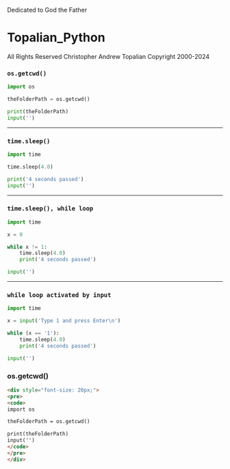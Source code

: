 Dedicated to God the Father
# Topalian_Python
All Rights Reserved Christopher Andrew Topalian Copyright 2000-2024

### ``` os.getcwd() ```
```python
import os

theFolderPath = os.getcwd()

print(theFolderPath)
input('')
```

---

### ``` time.sleep() ```
```python
import time

time.sleep(4.0)

print('4 seconds passed')
input('')
```

---

### ``` time.sleep(), while loop ```
```python
import time

x = 0

while x != 1:
    time.sleep(4.0)
    print('4 seconds passed')

input('')
```

---

### ``` while loop activated by input ```
```python
import time

x = input('Type 1 and press Enter\n')

while (x == '1'):
    time.sleep(4.0)
    print('4 seconds passed')

input('')
```

### os.getcwd()
```html
<div style="font-size: 20px;">
<pre>
<code>
import os

theFolderPath = os.getcwd()

print(theFolderPath)
input('')
</code>
</pre>
</div>
